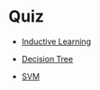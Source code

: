 # Quiz

-   [Inductive Learning](./inductive.md)

-   [Decision Tree](./decision.md)

-   [SVM](./svm.md)
